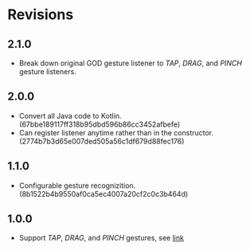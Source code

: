 Revisions
===

2.1.0
---

- Break down original GOD gesture listener to *TAP*, *DRAG*, and *PINCH* gesture listeners.

2.0.0
---

- Convert all Java code to Kotlin. (67bbe189117ff318b95dbd596b86cc3452afbefe)
- Can register listener anytime rather than in the constructor. (2774b7b3d65e007ded505a56c1df679d88fec176)

1.1.0
---

- Configurable gesture recognizition. (8b1522b4b9550af0ca5ec4007a20cf2c0c3b464d)

1.0.0
---

- Support *TAP*, *DRAG*, and *PINCH* gestures, see [link](https://github.com/cardinalblue/collage-gesture-detector-android/blob/v1.0.0/collage-gesture-detector/src/main/java/com/cardinalblue/gesture/IGestureListener.java)
